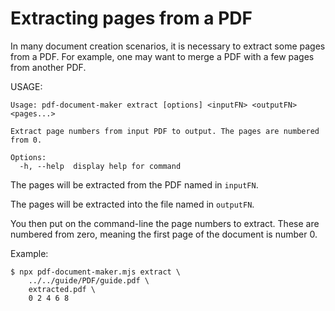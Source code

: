# Extracting pages from a PDF

In many document creation scenarios, it is necessary to extract some pages from a PDF.  For example, one may want to merge a PDF with a few pages from another PDF.

USAGE:

```
Usage: pdf-document-maker extract [options] <inputFN> <outputFN> <pages...>

Extract page numbers from input PDF to output. The pages are numbered from 0.

Options:
  -h, --help  display help for command
```

The pages will be extracted from the PDF named in `inputFN`.

The pages will be extracted into the file named in `outputFN`.

You then put on the command-line the page numbers to extract.  These are numbered from zero, meaning the first page of the document is number 0.

Example:

```shell
$ npx pdf-document-maker.mjs extract \
    ../../guide/PDF/guide.pdf \
    extracted.pdf \
    0 2 4 6 8
```

